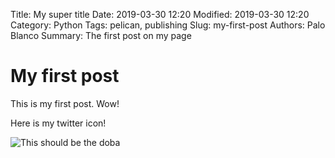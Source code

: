 Title: My super title
Date: 2019-03-30 12:20
Modified: 2019-03-30 12:20
Category: Python
Tags: pelican, publishing
Slug: my-first-post
Authors: Palo Blanco
Summary: The first post on my page

# My first post
This is my first post. Wow!

Here is my twitter icon!

![This should be the doba]({filename}/images/doba.png)